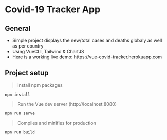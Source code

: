 # Covid-19 Tracker App

## General
<ul>
 <li>Simple project displays the new/total cases and deaths globaly as well as per country </li> 
 <li>Using VueCLI, Tailwind & ChartJS </li>
 <li>Here is a working live demo: https://vue-covid-tracker.herokuapp.com </li>
</ul>

## Project setup
> install npm packages
```
npm install
```

> Run the Vue dev server (http://localhost:8080)
```
npm run serve
```

> Compiles and minifies for production
```
npm run build
```

